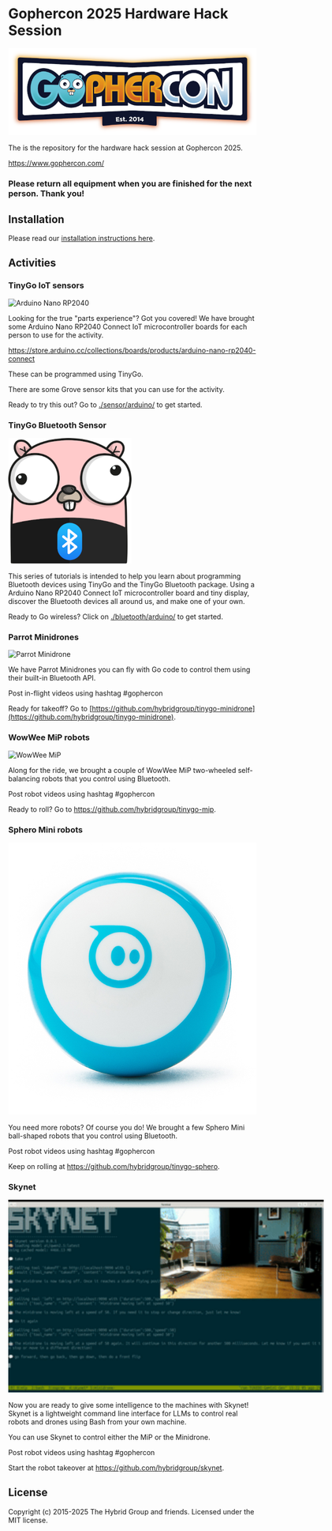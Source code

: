 # Gophercon 2025 Hardware Hack Session

![Gophercon logo](./images/gophercon-logo.png)

The is the repository for the hardware hack session at Gophercon 2025.

https://www.gophercon.com/

### Please return all equipment when you are finished for the next person. Thank you!

## Installation

Please read our [installation instructions here](./INSTALL.md).

## Activities

### TinyGo IoT sensors

![Arduino Nano RP2040](./sensor/arduino/assets/step6.jpg)

Looking for the true "parts experience"? Got you covered! We have brought some Arduino Nano RP2040 Connect IoT microcontroller boards for each person to use for the activity.

https://store.arduino.cc/collections/boards/products/arduino-nano-rp2040-connect

These can be programmed using TinyGo.

There are some Grove sensor kits that you can use for the activity.

Ready to try this out? Go to [./sensor/arduino/](./sensor/arduino/) to get started.

### TinyGo Bluetooth Sensor

[![Go Bluetooth](./images/gobluetooth.png)](https://tinygo.org/bluetooth)

This series of tutorials is intended to help you learn about programming Bluetooth devices using TinyGo and the TinyGo Bluetooth package. Using a Arduino Nano RP2040 Connect IoT microcontroller board and tiny display, discover the Bluetooth devices all around us, and make one of your own.

Ready to Go wireless? Click on [./bluetooth/arduino/](./bluetooth/arduino/) to get started.

### Parrot Minidrones

![Parrot Minidrone](./images/minidrone.jpg)

We have Parrot Minidrones you can fly with Go code to control them using their built-in Bluetooth API.

Post in-flight videos using hashtag #gophercon

Ready for takeoff? Go to [https://github.com/hybridgroup/tinygo-minidrone](https://github.com/hybridgroup/tinygo-minidrone).

### WowWee MiP robots

![WowWee MiP](./images/mip.png)

Along for the ride, we brought a couple of WowWee MiP two-wheeled self-balancing robots that you control using Bluetooth.

Post robot videos using hashtag #gophercon

Ready to roll? Go to https://github.com/hybridgroup/tinygo-mip.

### Sphero Mini robots

![Sphero Mini](./images/sphero-mini.png)

You need more robots? Of course you do! We brought a few Sphero Mini ball-shaped robots that you control using Bluetooth.

Post robot videos using hashtag #gophercon

Keep on rolling at https://github.com/hybridgroup/tinygo-sphero.

### Skynet

<img src="https://github.com/hybridgroup/skynet/raw/main/images/skynet-minidrone.gif" style="width: 840px; min-width: 640px;" />

Now you are ready to give some intelligence to the machines with Skynet! Skynet is a lightweight command line interface for LLMs to control real robots and drones using Bash from your own machine.

You can use Skynet to control either the MiP or the Minidrone.

Post robot videos using hashtag #gophercon

Start the robot takeover at https://github.com/hybridgroup/skynet.

## License

Copyright (c) 2015-2025 The Hybrid Group and friends. Licensed under the MIT license.

